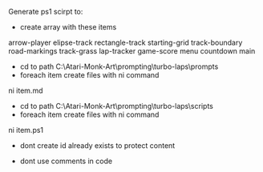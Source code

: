 Generate ps1 scirpt to:

- create array with these items

arrow-player
elipse-track
rectangle-track
starting-grid
track-boundary
road-markings
track-grass
lap-tracker
game-score
menu
countdown
main

- cd to path C:\Atari-Monk-Art\prompting\turbo-laps\prompts
- foreach item create files with ni command

ni item.md

- cd to path C:\Atari-Monk-Art\prompting\turbo-laps\scripts
- foreach item create files with ni command

ni item.ps1

- dont create id already exists to protect content

- dont use comments in code